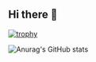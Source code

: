 ## Hi there 👋

<!--
**yujiteshima/yujiteshima** is a ✨ _special_ ✨ repository because its `README.md` (this file) appears on your GitHub profile.

Here are some ideas to get you started:

- 🔭 I’m currently working on ...
- 🌱 I’m currently learning ...
- 👯 I’m looking to collaborate on ...
- 🤔 I’m looking for help with ...
- 💬 Ask me about ...
- 📫 How to reach me: ...
- 😄 Pronouns: ...
- ⚡ Fun fact: ...
-->
[![trophy](https://github-profile-trophy.vercel.app/?username=yujiteshima)](https://github.com/ryo-ma/github-profile-trophy)

![Anurag's GitHub stats](https://github-readme-stats.vercel.app/api?username=yujiteshima&show_icons=true&theme=transparent)
